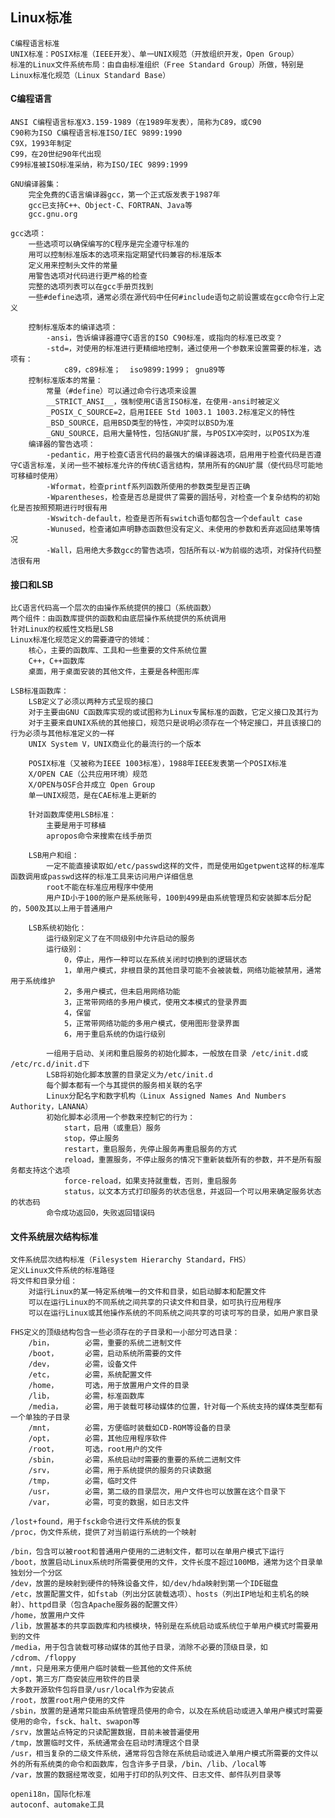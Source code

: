 
## Linux标准


    C编程语言标准
    UNIX标准：POSIX标准（IEEE开发）、单一UNIX规范（开放组织开发，Open Group）
    标准的Linux文件系统布局：由自由标准组织（Free Standard Group）所做，特别是Linux标准化规范（Linux Standard Base）

#### C编程语言

    ANSI C编程语言标准X3.159-1989（在1989年发表），简称为C89，或C90
    C90称为ISO C编程语言标准ISO/IEC 9899:1990
    C9X，1993年制定
    C99，在20世纪90年代出现
    C99标准被ISO标准采纳，称为ISO/IEC 9899:1999
    
    GNU编译器集：
        完全免费的C语言编译器gcc，第一个正式版发表于1987年
        gcc已支持C++、Object-C、FORTRAN、Java等
        gcc.gnu.org
    
    gcc选项：
        一些选项可以确保编写的C程序是完全遵守标准的
        用可以控制标准版本的选项来指定期望代码兼容的标准版本
        定义用来控制头文件的常量
        用警告选项对代码进行更严格的检查
        完整的选项列表可以在gcc手册页找到
        一些#define选项，通常必须在源代码中任何#include语句之前设置或在gcc命令行上定义
        
        控制标准版本的编译选项：
            -ansi，告诉编译器遵守C语言的ISO C90标准，或指向的标准已改变？
            -std=，对使用的标准进行更精细地控制，通过使用一个参数来设置需要的标准，选项有：
                c89，c89标准；  iso9899:1999； gnu89等
        控制标准版本的常量：
            常量（#define）可以通过命令行选项来设置
            __STRICT_ANSI__，强制使用C语言ISO标准，在使用-ansi时被定义
            _POSIX_C_SOURCE=2，启用IEEE Std 1003.1 1003.2标准定义的特性
            _BSD_SOURCE，启用BSD类型的特性，冲突时以BSD为准
            _GNU_SOURCE，启用大量特性，包括GNU扩展，与POSIX冲突时，以POSIX为准
        编译器的警告选项：
            -pedantic，用于检查C语言代码的最强大的编译器选项，启用用于检查代码是否遵守C语言标准，关闭一些不被标准允许的传统C语言结构，禁用所有的GNU扩展（使代码尽可能地可移植时使用）
            -Wformat，检查printf系列函数所使用的参数类型是否正确
            -Wparentheses，检查是否总是提供了需要的圆括号，对检查一个复杂结构的初始化是否按照预期进行时很有用
            -Wswitch-default，检查是否所有switch语句都包含一个default case
            -Wunused，检查诸如声明静态函数但没有定义、未使用的参数和丢弃返回结果等情况
            -Wall，启用绝大多数gcc的警告选项，包括所有以-W为前缀的选项，对保持代码整洁很有用

#### 接口和LSB

    比C语言代码高一个层次的由操作系统提供的接口（系统函数）
    两个组件：由函数库提供的函数和由底层操作系统提供的系统调用
    针对Linux的权威性文档是LSB
    Linux标准化规范定义的需要遵守的领域：
        核心，主要的函数库、工具和一些重要的文件系统位置
        C++，C++函数库
        桌面，用于桌面安装的其他文件，主要是各种图形库
    
    LSB标准函数库：
        LSB定义了必须以两种方式呈现的接口
        对于主要由GNU C函数库实现的或试图称为Linux专属标准的函数，它定义接口及其行为
        对于主要来自UNIX系统的其他接口，规范只是说明必须存在一个特定接口，并且该接口的行为必须与其他标准定义的一样
        UNIX System V，UNIX商业化的最流行的一个版本
        
        POSIX标准（又被称为IEEE 1003标准），1988年IEEE发表第一个POSIX标准
        X/OPEN CAE（公共应用环境）规范
        X/OPEN与OSF合并成立 Open Group
        单一UNIX规范，是在CAE标准上更新的
        
        针对函数库使用LSB标准：
            主要是用于可移植
            apropos命令来搜索在线手册页
            
        LSB用户和组：
            一定不能直接读取如/etc/passwd这样的文件，而是使用如getpwent这样的标准库函数调用或passwd这样的标准工具来访问用户详细信息
            root不能在标准应用程序中使用
            用户ID小于100的账户是系统账号，100到499是由系统管理员和安装脚本后分配的，500及其以上用于普通用户
            
        LSB系统初始化：
            运行级别定义了在不同级别中允许启动的服务
            运行级别：
                0，停止，用作一种可以在系统关闭时切换到的逻辑状态
                1，单用户模式，非根目录的其他目录可能不会被装载，网络功能被禁用，通常用于系统维护
                2，多用户模式，但未启用网络功能
                3，正常带网络的多用户模式，使用文本模式的登录界面
                4，保留
                5，正常带网络功能的多用户模式，使用图形登录界面
                6，用于重启系统的伪运行级别
            
            一组用于启动、关闭和重启服务的初始化脚本，一般放在目录 /etc/init.d或 /etc/rc.d/init.d下
            LSB将初始化脚本放置的目录定义为/etc/init.d
            每个脚本都有一个与其提供的服务相关联的名字
            Linux分配名字和数字机构（Linux Assigned Names And Numbers Authority，LANANA）
            初始化脚本必须用一个参数来控制它的行为：
                start，启用（或重启）服务
                stop，停止服务
                restart，重启服务，先停止服务再重启服务的方式
                reload，重置服务，不停止服务的情况下重新装载所有的参数，并不是所有服务都支持这个选项
                force-reload，如果支持就重载，否则，重启服务
                status，以文本方式打印服务的状态信息，并返回一个可以用来确定服务状态的状态码
            命令成功返回0，失败返回错误码

#### 文件系统层次结构标准

    文件系统层次结构标准（Filesystem Hierarchy Standard，FHS）
    定义Linux文件系统的标准路径
    将文件和目录分组：
        对运行Linux的某一特定系统唯一的文件和目录，如启动脚本和配置文件
        可以在运行Linux的不同系统之间共享的只读文件和目录，如可执行应用程序
        可以在运行Linux或其他操作系统的不同系统之间共享的可读可写的目录，如用户家目录
    
    FHS定义的顶级结构包含一些必须存在的子目录和一小部分可选目录：
        /bin，       必需，重要的系统二进制文件
        /boot，      必需，启动系统所需要的文件
        /dev，       必需，设备文件
        /etc，       必需，系统配置文件
        /home，      可选，用于放置用户文件的目录
        /lib，       必需，标准函数库
        /media，     必需，用于装载可移动媒体的位置，针对每一个系统支持的媒体类型都有一个单独的子目录
        /mnt，       必需，方便临时装载如CD-ROM等设备的目录
        /opt，       必需，其他应用程序软件
        /root，      可选，root用户的文件
        /sbin，      必需，系统启动时需要的重要的系统二进制文件
        /srv，       必需，用于系统提供的服务的只读数据
        /tmp，       必需，临时文件
        /usr，       必需，第二级的目录层次，用户文件也可以放置在这个目录下
        /var，       必需，可变的数据，如日志文件
    
    /lost+found，用于fsck命令进行文件系统的恢复
    /proc，伪文件系统，提供了对当前运行系统的一个映射
    
    /bin，包含可以被root和普通用户使用的二进制文件，都可以在单用户模式下运行
    /boot，放置启动Linux系统时所需要使用的文件，文件长度不超过100MB，通常为这个目录单独划分一个分区
    /dev，放置的是映射到硬件的特殊设备文件，如/dev/hda映射到第一个IDE磁盘
    /etc，放置配置文件，如fstab（列出分区装载选项）、hosts（列出IP地址和主机名的映射）、httpd目录（包含Apache服务器的配置文件）
    /home，放置用户文件
    /lib，放置基本的共享函数库和内核模块，特别是在系统启动或系统位于单用户模式时需要用到的文件
    /media，用于包含装载可移动媒体的其他子目录，消除不必要的顶级目录，如 /cdrom、/floppy
    /mnt，只是用来方便用户临时装载一些其他的文件系统
    /opt，第三方厂商安装应用软件的目录
    大多数开源软件包将目录/usr/local作为安装点
    /root，放置root用户使用的文件
    /sbin，放置的是通常只能由系统管理员使用的命令，以及在系统启动或进入单用户模式时需要使用的命令，fsck、halt、swapon等
    /srv，放置站点特定的只读配置数据，目前未被普遍使用
    /tmp，放置临时文件，系统通常会在启动时清理这个目录
    /usr，相当复杂的二级文件系统，通常将包含除在系统启动或进入单用户模式所需要的文件以外的所有系统类的命令和函数库，包含许多子目录，/bin、/lib、/local等
    /var，放置的数据经常改变，如用于打印的队列文件、日志文件、邮件队列目录等
    
    openi18n，国际化标准
    autoconf、automake工具
